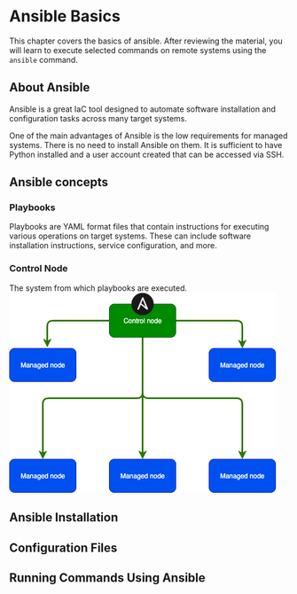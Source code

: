 # Ansible Basics

This chapter covers the basics of ansible. After reviewing the material, you will learn to execute selected commands on remote systems using the `ansible` command.

## About Ansible

Ansible is a great IaC tool designed to automate software installation and configuration tasks across many target systems.

One of the main advantages of Ansible is the low requirements for managed systems. There is no need to install Ansible on them. It is sufficient to have Python installed and a user account created that can be accessed via SSH.

## Ansible concepts

### Playbooks

Playbooks are YAML format files that contain instructions for executing various operations on target systems. These can include software installation instructions, service configuration, and more.

### Control Node

The system from which playbooks are executed.
<picture>
  <source srcset="/assets/img/ansible-diagram.png" />
  <img src="/assets/img/ansible-diagram.png" />
</picture>

<!-- * managed node
* inventory -->

## Ansible Installation

<!--
* Wymagania control node
* Wymagania managed node
-->

## Configuration Files

## Running Commands Using Ansible

<!-- Ad-hoc tasks.
Use cases -->

<!-- https://docs.ansible.com/ansible/latest/command_guide/intro_adhoc.html#why-use-ad-hoc-commands -->

<!--
NOTATKI:

W 02-ansible playbook
* Ćwiczenia z yaml
*
-->
